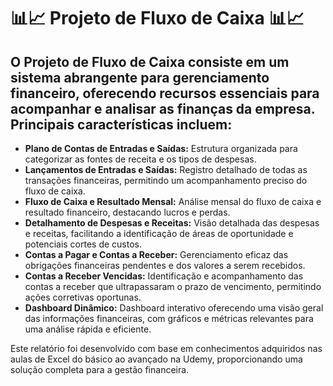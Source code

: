 <h1>📊📈 Projeto de Fluxo de Caixa 📊📈</h1>

## O Projeto de Fluxo de Caixa consiste em um sistema abrangente para gerenciamento financeiro, oferecendo recursos essenciais para acompanhar e analisar as finanças da empresa. Principais características incluem:

- **Plano de Contas de Entradas e Saídas:** Estrutura organizada para categorizar as fontes de receita e os tipos de despesas.
- **Lançamentos de Entradas e Saídas:** Registro detalhado de todas as transações financeiras, permitindo um acompanhamento preciso do fluxo de caixa.
- **Fluxo de Caixa e Resultado Mensal:** Análise mensal do fluxo de caixa e resultado financeiro, destacando lucros e perdas.
- **Detalhamento de Despesas e Receitas:** Visão detalhada das despesas e receitas, facilitando a identificação de áreas de oportunidade e potenciais cortes de custos.
- **Contas a Pagar e Contas a Receber:** Gerenciamento eficaz das obrigações financeiras pendentes e dos valores a serem recebidos.
- **Contas a Receber Vencidas:** Identificação e acompanhamento das contas a receber que ultrapassaram o prazo de vencimento, permitindo ações corretivas oportunas.
- **Dashboard Dinâmico:** Dashboard interativo oferecendo uma visão geral das informações financeiras, com gráficos e métricas relevantes para uma análise rápida e eficiente.

Este relatório foi desenvolvido com base em conhecimentos adquiridos nas aulas de Excel do básico ao avançado na Udemy, proporcionando uma solução completa para a gestão financeira.

